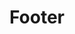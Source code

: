 ---
layout: page
title: Footer
status: in progress
phase: 1
time-required: medium
# related-tasks:
notes:
- Media queries for width
- Verify contact information
- Add licensing info
---